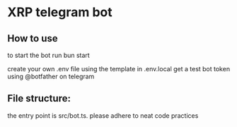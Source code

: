 # XRP telegram bot

## How to use

to start the bot run bun start

create your own .env file using the template in .env.local
get a test bot token using @botfather on telegram

## File structure: 

the entry point is src/bot.ts. please adhere to neat code practices
